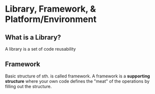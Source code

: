# Library, Framework, & Platform/Environment

## What is a Library?
A library is a set of code 
reusability

## Framework
Basic structure of sth. is called framework.
A framework is a **supporting structure** where your own code defines the "meat" of the operations by filling out the 
structure.


